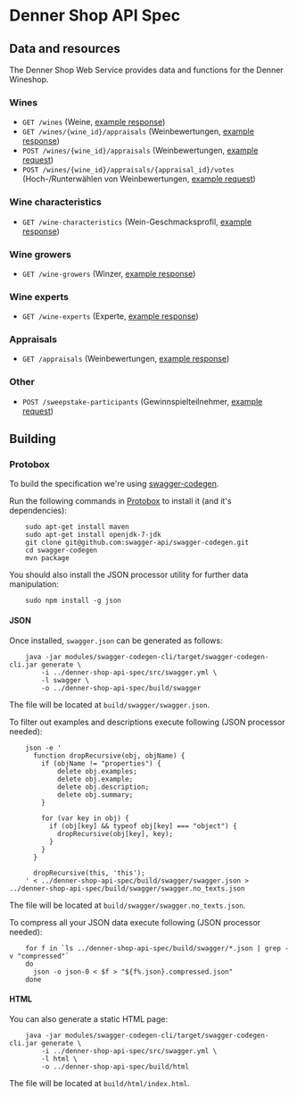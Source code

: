# Denner Shop API Spec

## Data and resources
The Denner Shop Web Service provides data and functions for the Denner Wineshop.

### Wines
* `GET /wines` (Weine, [example response](examples/wines.get.json))
* `GET /wines/{wine_id}/appraisals` (Weinbewertungen, [example response](examples/wine-appraisals.get.json))
* `POST /wines/{wine_id}/appraisals` (Weinbewertungen, [example request](examples/wine-appraisals.post-request.json))
* `POST /wines/{wine_id}/appraisals/{appraisal_id}/votes` (Hoch-/Runterwählen von Weinbewertungen, [example request](examples/wine-appraisal-votes.post-request.json))

### Wine characteristics
* `GET /wine-characteristics` (Wein-Geschmacksprofil, [example response](examples/wine-characteristics.get.json))

### Wine growers
* `GET /wine-growers` (Winzer, [example response](examples/wine-growers.get.json))

### Wine experts
* `GET /wine-experts` (Experte, [example response](examples/wine-experts.get.json))

### Appraisals
* `GET /appraisals` (Weinbewertungen, [example response](examples/wine-appraisals.get.json))

### Other
* `POST /sweepstake-participants` (Gewinnspielteilnehmer, [example request](examples/sweepstake-participants.post-request.json))

## Building

### Protobox
To build the specification we're using [swagger-codegen](https://github.com/swagger-api/swagger-codegen).

Run the following commands in [Protobox](https://bitbucket.org/detailnet/protobox) to install it (and it's dependencies):

        sudo apt-get install maven
        sudo apt-get install openjdk-7-jdk
        git clone git@github.com:swagger-api/swagger-codegen.git
        cd swagger-codegen
        mvn package
      
You should also install the JSON processor utility for further data manipulation:
        
        sudo npm install -g json
  
#### JSON
Once installed, `swagger.json` can be generated as follows:

        java -jar modules/swagger-codegen-cli/target/swagger-codegen-cli.jar generate \
            -i ../denner-shop-api-spec/src/swagger.yml \
            -l swagger \
            -o ../denner-shop-api-spec/build/swagger
        
The file will be located at `build/swagger/swagger.json`.

To filter out examples and descriptions execute following (JSON processor needed):
 
        json -e '
          function dropRecursive(obj, objName) {
            if (objName != "properties") {
                delete obj.examples;
                delete obj.example;
                delete obj.description;
                delete obj.summary;
            }
            
            for (var key in obj) {
              if (obj[key] && typeof obj[key] === "object") { 
                dropRecursive(obj[key], key);
              }
            }
          }
          
          dropRecursive(this, 'this');
        ' < ../denner-shop-api-spec/build/swagger/swagger.json > ../denner-shop-api-spec/build/swagger/swagger.no_texts.json

The file will be located at `build/swagger/swagger.no_texts.json`.

To compress all your JSON data execute following (JSON processor needed):

        for f in `ls ../denner-shop-api-spec/build/swagger/*.json | grep -v "compressed"`
        do 
          json -o json-0 < $f > "${f%.json}.compressed.json"
        done
        
#### HTML
You can also generate a static HTML page:

        java -jar modules/swagger-codegen-cli/target/swagger-codegen-cli.jar generate \
            -i ../denner-shop-api-spec/src/swagger.yml \
            -l html \
            -o ../denner-shop-api-spec/build/html
            
The file will be located at `build/html/index.html`.

